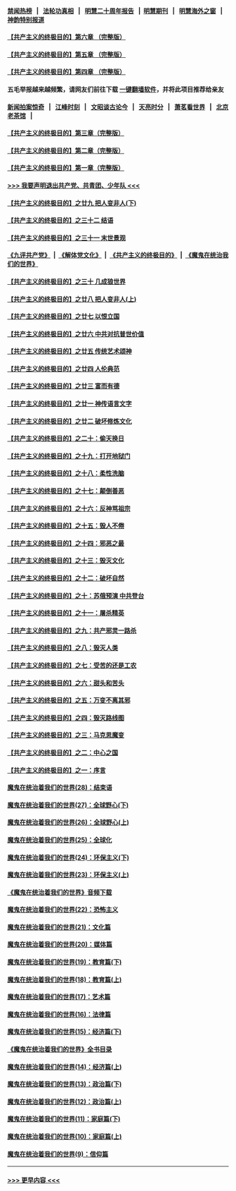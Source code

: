 #### [禁闻热榜](热点新闻.md?=0)  &nbsp;&nbsp;|&nbsp;&nbsp; [法轮功真相](https://github.com/gfw-breaker/truth/blob/master/README.md?=0) &nbsp;&nbsp;|&nbsp;&nbsp; [明慧二十周年报告](https://github.com/gfw-breaker/mh-reports/blob/master/README.md?=0) &nbsp;&nbsp;|&nbsp;&nbsp;[明慧期刊](https://github.com/gfw-breaker/mh-qikan) &nbsp;&nbsp;|&nbsp;&nbsp; [明慧海外之窗](https://github.com/gfw-breaker/mh-news/blob/master/README.md?=0) &nbsp;&nbsp;|&nbsp;&nbsp; [神韵特别报道](https://github.com/gfw-breaker/mh-news/blob/master/shenyun.md?=0)
#### [【共产主义的终极目的】第六章 （完整版）](../pages/nsc422/n11428913.md?t=03110802) 
#### [【共产主义的终极目的】第五章 （完整版）](../pages/nsc422/n11428912.md?t=03110802) 
#### [【共产主义的终极目的】第四章 （完整版）](../pages/nsc422/n11428907.md?t=03110802) 
#### 五毛举报越来越频繁，请网友们前往下载 [一键翻墙软件](https://github.com/gfw-breaker/ssr-accounts)，并将此项目推荐给亲友
#### [新闻拍案惊奇](https://github.com/gfw-breaker/banned-news/blob/master/pages/link4.md) &nbsp;&nbsp;|&nbsp;&nbsp; [江峰时刻](https://github.com/gfw-breaker/banned-news/blob/master/pages/link4.md) &nbsp;&nbsp;|&nbsp;&nbsp; [文昭谈古论今](https://github.com/gfw-breaker/banned-news/blob/master/pages/link4.md) &nbsp;&nbsp;|&nbsp;&nbsp; [天亮时分](https://github.com/gfw-breaker/banned-news/blob/master/pages/link4.md) &nbsp;&nbsp;|&nbsp;&nbsp; [萧茗看世界](https://github.com/gfw-breaker/banned-news/blob/master/pages/link4.md) &nbsp;&nbsp;|&nbsp;&nbsp; [北京老茶馆](https://github.com/gfw-breaker/banned-news/blob/master/pages/link4.md) &nbsp;&nbsp;|&nbsp;&nbsp; 
#### [【共产主义的终极目的】第三章（完整版）](../pages/nsc422/n11428848.md?t=03110802) 
#### [【共产主义的终极目的】第二章（完整版）](../pages/nsc422/n11428831.md?t=03110802) 
#### [【共产主义的终极目的】第一章（完整版）](../pages/nsc422/n11417651.md?t=03110802) 
#### [>>> 我要声明退出共产党、共青团、少年队 <<<](https://github.com/begood0513/goodnews/blob/master/quit/letter.md) 
#### [【共产主义的终极目的】之廿九 把人变非人(下)](../pages/nsc422/n11344140.md?t=03110802) 
#### [【共产主义的终极目的】之三十二 结语](../pages/nsc422/n11360535.md?t=03110802) 
#### [【共产主义的终极目的】之三十一 末世景观](../pages/nsc422/n11351129.md?t=03110802) 
#### [《九评共产党》](https://github.com/begood0513/9ping.md/blob/master/README.md) &nbsp;|&nbsp; [《解体党文化》](../../../../jtdwh.md/blob/master/README.md)  &nbsp;|&nbsp; [《共产主义的终极目的》](../../../../gczydzjmd.md/blob/master/README.md) &nbsp;|&nbsp; [《魔鬼在统治我们的世界》](../../../../mgztzwmdsj.md/blob/master/README.md) 
#### [【共产主义的终极目的】之三十 几成狼世界](../pages/nsc422/n11348280.md?t=03110802) 
#### [【共产主义的终极目的】之廿八 把人变非人(上)](../pages/nsc422/n11340492.md?t=03110802) 
#### [【共产主义的终极目的】之廿七 以恨立国](../pages/nsc422/n11336944.md?t=03110802) 
#### [【共产主义的终极目的】之廿六 中共对抗普世价值](../pages/nsc422/n11324785.md?t=03110802) 
#### [【共产主义的终极目的】之廿五 传统艺术颂神](../pages/nsc422/n11296396.md?t=03110802) 
#### [【共产主义的终极目的】之廿四 人伦典范](../pages/nsc422/n11296397.md?t=03110802) 
#### [【共产主义的终极目的】之廿三 富而有德](../pages/nsc422/n11283598.md?t=03110802) 
#### [【共产主义的终极目的】之廿一 神传语言文字](../pages/nsc422/n11263265.md?t=03110802) 
#### [【共产主义的终极目的】之廿二 破坏修炼文化](../pages/nsc422/n11245728.md?t=03110802) 
#### [【共产主义的终极目的】之二十：偷天换日](../pages/nsc422/n11238846.md?t=03110802) 
#### [【共产主义的终极目的】之十九：打开地狱门](../pages/nsc422/n11206376.md?t=03110802) 
#### [【共产主义的终极目的】之十八：柔性洗脑](../pages/nsc422/n11199994.md?t=03110802) 
#### [【共产主义的终极目的】之十七：颠倒善恶](../pages/nsc422/n11179782.md?t=03110802) 
#### [【共产主义的终极目的】之十六：反神骂祖宗](../pages/nsc422/n11166798.md?t=03110802) 
#### [【共产主义的终极目的】之十五：毁人不倦](../pages/nsc422/n11166792.md?t=03110802) 
#### [【共产主义的终极目的】之十四：邪恶之最](../pages/nsc422/n11150249.md?t=03110802) 
#### [【共产主义的终极目的】之十三：毁灭文化](../pages/nsc422/n11135227.md?t=03110802) 
#### [【共产主义的终极目的】之十二：破坏自然](../pages/nsc422/n11135214.md?t=03110802) 
#### [【共产主义的终极目的】之十：苏俄预演 中共登台](../pages/nsc422/n11118424.md?t=03110802) 
#### [【共产主义的终极目的】之十一：屠杀精英](../pages/nsc422/n11118442.md?t=03110802) 
#### [【共产主义的终极目的】之九：共产邪灵一路杀](../pages/nsc422/n11114139.md?t=03110802) 
#### [【共产主义的终极目的】之八：毁灭人类](../pages/nsc422/n11108503.md?t=03110802) 
#### [【共产主义的终极目的】之七：受苦的还是工农](../pages/nsc422/n11101809.md?t=03110802) 
#### [【共产主义的终极目的】之六：甜头和苦头](../pages/nsc422/n11096971.md?t=03110802) 
#### [【共产主义的终极目的】之五：万变不离其邪](../pages/nsc422/n11091285.md?t=03110802) 
#### [【共产主义的终极目的】之四：毁灭路线图](../pages/nsc422/n11086284.md?t=03110802) 
#### [【共产主义的终极目的】之三：马克思魔变](../pages/nsc422/n11061941.md?t=03110802) 
#### [【共产主义的终极目的】之二：中心之国](../pages/nsc422/n11047728.md?t=03110802) 
#### [【共产主义的终极目的】之一：序言](../pages/nsc422/n11086077.md?t=03110802) 
#### [魔鬼在统治着我们的世界(28)：结束语](../pages/nsc422/n10936246.md?t=03110802) 
#### [魔鬼在统治着我们的世界(27)：全球野心(下)](../pages/nsc422/n10928319.md?t=03110802) 
#### [魔鬼在统治着我们的世界(26)：全球野心(上)](../pages/nsc422/n10900318.md?t=03110802) 
#### [魔鬼在统治着我们的世界(25)：全球化](../pages/nsc422/n10788205.md?t=03110802) 
#### [魔鬼在统治着我们的世界(24)：环保主义(下)](../pages/nsc422/n10695307.md?t=03110802) 
#### [魔鬼在统治着我们的世界(23)：环保主义(上)](../pages/nsc422/n10688613.md?t=03110802) 
#### [《魔鬼在统治着我们的世界》音频下载](../pages/nsc422/n10635553.md?t=03110802) 
#### [魔鬼在统治着我们的世界(22)：恐怖主义](../pages/nsc422/n10614727.md?t=03110802) 
#### [魔鬼在统治着我们的世界(21)：文化篇](../pages/nsc422/n10597706.md?t=03110802) 
#### [魔鬼在统治着我们的世界(20)：媒体篇](../pages/nsc422/n10586579.md?t=03110802) 
#### [魔鬼在统治着我们的世界(19)：教育篇(下)](../pages/nsc422/n10564808.md?t=03110802) 
#### [魔鬼在统治着我们的世界(18)：教育篇(上)](../pages/nsc422/n10526970.md?t=03110802) 
#### [魔鬼在统治着我们的世界(17)：艺术篇](../pages/nsc422/n10499093.md?t=03110802) 
#### [魔鬼在统治着我们的世界(16)：法律篇](../pages/nsc422/n10485969.md?t=03110802) 
#### [魔鬼在统治着我们的世界(15)：经济篇(下)](../pages/nsc422/n10469975.md?t=03110802) 
#### [《魔鬼在统治着我们的世界》全书目录](../pages/nsc422/n10464261.md?t=03110802) 
#### [魔鬼在统治着我们的世界(14)：经济篇(上)](../pages/nsc422/n10457370.md?t=03110802) 
#### [魔鬼在统治着我们的世界(13)：政治篇(下)](../pages/nsc422/n10448270.md?t=03110802) 
#### [魔鬼在统治着我们的世界(12)：政治篇(上)](../pages/nsc422/n10444576.md?t=03110802) 
#### [魔鬼在统治着我们的世界(11)：家庭篇(下)](../pages/nsc422/n10440961.md?t=03110802) 
#### [魔鬼在统治着我们的世界(10)：家庭篇(上)](../pages/nsc422/n10435448.md?t=03110802) 
#### [魔鬼在统治着我们的世界(9)：信仰篇](../pages/nsc422/n10432159.md?t=03110802) 

----
#### [ >>> 更早内容 <<< ](../indexes/nsc422-earlier.md)
